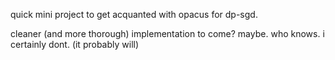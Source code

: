 quick mini project to get acquanted with opacus for dp-sgd. 

cleaner (and more thorough) implementation to come? maybe. who knows. i certainly dont. (it probably will)
